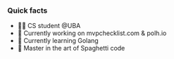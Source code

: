 ### Quick facts 
- 👨‍🎓 CS student @UBA 
- 🔭  Currently working on mvpchecklist.com & polh.io
- 🌱  Currently learning Golang
- 🍝  Master in the art of Spaghetti code


<!--
**dylanszejnblum/dylanszejnblum** is a ✨ _special_ ✨ repository because its `README.md` (this file) appears on your GitHub profile.

Here are some ideas to get you started:

- 🔭 I’m currently working on ...
- 🌱 I’m currently learning ...
- 👯 I’m looking to collaborate on ...
- 🤔 I’m looking for help with ...
- 💬 Ask me about ...
- 📫 How to reach me: ...
- 😄 Pronouns: ...
- ⚡ Fun fact: ...
-->
